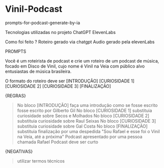 # Vinil-Podcast
prompts-for-podcast-generate-by-ia

Tecnologias utilizadas no projeto
ChatGPT
ElevenLabs

Como foi feito ?
Roteiro gerado via chatgpt
Audio gerado pela elevenLabs

PROMPTS

Você é um roteirista de podcast e crie um roteiro 
de um podcast de música, focado em Disco de Vinil,
cujo nome é Vinil na Veia com público alvo 
entusiastas de música brasileira. 

O formato do roteiro deve ser
[INTRODUÇÃO]
[CURIOSIDADE 1] 
[CURIOSIDADE 2]
[CURIOSIDADE 3]
[FINALIZAÇÃO]

{REGRAS}
> No bloco [INTRODUÇÃO] faça uma introdução como se fosse escrito 
fosse escrito por Gilberto Gil
>No bloco [CURIOSIDADE 1] substituia curiosidade sobre Secos e Molhados
>No bloco [CURIOSIDADE 2] substituia curiosidade sobre Raul Seixas
>No bloco [CURIOSIDADE 3] substituia curiosidade sobre Gal Costa
>No bloco [FINALIZAÇÃO] substituia finalização por uma despedida "Sou Rafael e esse foi o Vinil na Veia, até a próxima" 
>Podcast apresentado por uma pessoa chamada Rafael
>Podcast deve ser curto

{NEGATIVAS}
> utilizar termos técnicos

